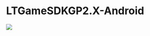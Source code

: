 # LTGameSDKGP2.X-Android

[![](https://jitpack.io/v/muyishuangfeng/LTGameSDKGP2.X-Android.svg)](https://jitpack.io/#muyishuangfeng/LTGameSDKGP2.X-Android)
